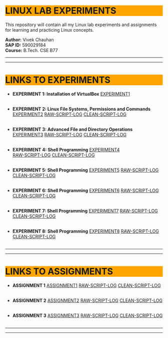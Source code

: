 # <h1 style="background-color: orange;"> LINUX LAB EXPERIMENTS</h1>

This repository will contain all my Linux lab experiments and assignments for learning and practicing Linux concepts.

**Author:** Vivek Chauhan  
**SAP ID:** 590029184  
**Course:** B.Tech. CSE B77

---------------------------------------------------------------------------
---------------------------------------------------------------------------

## <h1 style="background-color: orange;"> LINKS TO EXPERIMENTS</h1>

 - **EXPERIMENT 1: Installation of VirtualBox** 
  [EXPERIMENT1](EXP1/590029184_Exp1_Report.md) <br><br>

 - **EXPERIMENT 2: Linux File Systems, Permissions and Commands** 
  [EXPERIMENT2](EXP2/590029184_Exp2_Report.md)
  [RAW-SCRIPT-LOG](EXP2/590029184_Exp2_Scriptlog.log)
  [CLEAN-SCRIPT-LOG](EXP2/590029184_Exp2_cleaneduplog.txt)<br><br>

  - **EXPERIMENT 3: Advanced File and Directory Operations** 
  [EXPERIMENT3](EXP3/590029184_Exp3_Report.md) 
  [RAW-SCRIPT-LOG](EXP3/590029184_Exp3_Scriptlog.log)
  [CLEAN-SCRIPT-LOG](EXP3/590029184_Exp3_cleaneduplog.txt)<br><br>

  - **EXPERIMENT 4: Shell Programming** 
  [EXPERIMENT4](EXP4/590029184_Exp4_Report.md)  
  [RAW-SCRIPT-LOG](EXP4/590029184_Exp4_Scriptlog.log)
  [CLEAN-SCRIPT-LOG](EXP4/590029184_Exp4_cleaneduplog.txt)<br><br>
  
  - **EXPERIMENT 5: Shell Programming** 
  [EXPERIMENT5](EXP5/590029184_Exp5_Report.md) 
  [RAW-SCRIPT-LOG](EXP5/590029184_Exp5_Scriptlog.log)
  [CLEAN-SCRIPT-LOG](EXP5/590029184_Exp5_cleaneduplog.txt)<br><br>

  - **EXPERIMENT 6: Shell Programming** 
  [EXPERIMENT6](EXP6/590029184_Exp6_Report.md) 
  [RAW-SCRIPT-LOG](EXP6/590029184_Exp6_Scriptlog.log)
  [CLEAN-SCRIPT-LOG](EXP6/590029184_Exp6_cleaneduplog.txt)<br><br>

  - **EXPERIMENT 7: Shell Programming** 
  [EXPERIMENT7](EXP7/590029184_Exp7_Report.md) 
  [RAW-SCRIPT-LOG](EXP7/590029184_Exp7_Scriptlog.log)
  [CLEAN-SCRIPT-LOG](EXP7/590029184_Exp7_cleaneduplog.txt)<br><br>

  - **EXPERIMENT 8: Shell Programming** 
  [EXPERIMENT8](EXP8/590029184_Exp8_Report.md)
  [RAW-SCRIPT-LOG](EXP8/590029184_Exp8_Scriptlog.log)
  [CLEAN-SCRIPT-LOG](EXP8/590029184_Exp8_cleaneduplog.txt)<br><br>
---------------------------------------------------------------------------
---------------------------------------------------------------------------
## <h1 style="background-color: orange;"> LINKS TO ASSIGNMENTS</h1>

  - **ASSIGNMENT 1** 
  [ASSIGNMENT1](ASSIGNMENTS/Assignment1/590029184_Assignment1.md)
  [RAW-SCRIPT-LOG](ASSIGNMENTS/Assignment1/590029184_Assignment1_scriptlog.log)
  [CLEAN-SCRIPT-LOG](ASSIGNMENTS/Assignment1/590029184_Assignment1_cleaneduplog.txt)<br><br>

  - **ASSIGNMENT 2** 
  [ASSIGNMENT2](ASSIGNMENTS/Assignment2/590029184_Assignment2.md)
  [RAW-SCRIPT-LOG](ASSIGNMENTS/Assignment2/590029184_Assignment2_scriptlog.log)
  [CLEAN-SCRIPT-LOG](ASSIGNMENTS/Assignment2/590029184_Assignment2_cleaneduplog.txt)<br><br>

  - **ASSIGNMENT 3** 
  [ASSIGNMENT3](ASSIGNMENTS/Assignment3/590029184_Assignment3.md)
  [RAW-SCRIPT-LOG](ASSIGNMENTS/Assignment3/590029184_Assignment3_scriptlog.log)
  [CLEAN-SCRIPT-LOG](ASSIGNMENTS/Assignment3/590029184_Assignment3_cleaneduplog.txt)<br><br>

  --------------------------------------------------------------------------
  --------------------------------------------------------------------------
